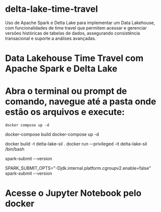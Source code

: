 # delta-lake-time-travel
Uso de Apache Spark e Delta Lake para implementar um Data Lakehouse, com funcionalidades de time travel que permitem acessar e gerenciar versões históricas de tabelas de dados, assegurando consistência transacional e suporte a análises avançadas.


# Data Lakehouse Time Travel com Apache Spark e Delta Lake

# Abra o terminal ou prompt de comando, navegue até a pasta onde estão os arquivos e execute:

`docker compose up -d`

docker-compose build
docker-compose up -d

docker build -t delta-lake-sil .
docker run --privileged -it delta-lake-sil /bin/bash

 spark-submit --version

 SPARK_SUBMIT_OPTS="-Djdk.internal.platform.cgroupv2.enable=false" spark-submit --version

# Acesse o Jupyter Notebook pelo docker